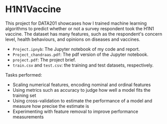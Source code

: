 # H1N1Vaccine

This project for DATA201 showcases how I trained machine learning algorithms to predict whether or not a survey respondent took the H1N1 vaccine. The dataset has many features, such as the respondent's concern level, health behaviours, and opinions on diseases and vaccines.

- `Project.ipnyb`: The Jupyter notebook of my code and report.
- `Project_chandraas.pdf`: The pdf version of the Jupyter notebook.
- `project.pdf`: The project brief.
- `train.csv` and `test.csv`: the training and test datasets, respectively.

Tasks performed:

- Scaling numerical features, encoding nominal and ordinal features
- Using metrics such as accuracy to judge how well a model fits the training set
- Using cross-validation to estimate the performance of a model and measure how precise the estimate is
- Experimenting with feature removal to improve performance measurements